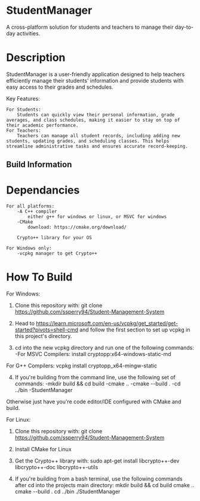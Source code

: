 # StudentManager

A cross-platform solution for students and teachers to manage their day-to-day activities.
# Description

StudentManager is a user-friendly application designed to help teachers efficiently manage their students' information and provide students with easy access to their grades and schedules.

Key Features:

    For Students: 
        Students can quickly view their personal information, grade averages, and class schedules, making it easier to stay on top of their academic performance.
    For Teachers: 
        Teachers can manage all student records, including adding new students, updating grades, and scheduling classes. This helps streamline administrative tasks and ensures accurate record-keeping.


## Build Information

# Dependancies
    For all platforms:
        -A C++ compiler
            either g++ for windows or linux, or MSVC for windows
        -CMake
            download: https://cmake.org/download/

        Crypto++ library for your OS

    For Windows only:
        -vcpkg manager to get Crypto++

# How To Build 
For Windows:
1) Clone this repository with: 
        git clone https://github.com/ssperry94/Student-Management-System

2) Head to https://learn.microsoft.com/en-us/vcpkg/get_started/get-started?pivots=shell-cmd and follow the first section to set up vcpkg in this project's directory.

3) cd into the new vcpkg directory and run one of the following commands:
-For MSVC Compilers:
        install cryptopp:x64-windows-static-md

For G++ Compilers:
        vcpkg install cryptopp_x64-mingw-static

4) If you're building from the command line, use the following set of commands:
        -mkdir build && cd build 
        -cmake .. 
        -cmake --build . 
        -cd ../bin 
        -StudentManager

Otherwise just have you're code editor/IDE configured with CMake and build.

For Linux:
1) Clone this repository with: 
        git clone https://github.com/ssperry94/Student-Management-System

2) Install CMake for Linux
3) Get the Crypto++ library with:
        sudo apt-get install libcrypto++-dev libcrypto++-doc libcrypto++-utils

4) If you're building from a bash terminal, use the following commands after cd into the projects main directory:
        mkdir build && cd build 
        cmake .. 
        cmake --build . 
        cd ../bin 
        ./StudentManager
